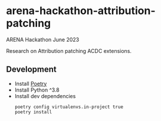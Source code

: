 # arena-hackathon-attribution-patching
ARENA Hackathon June 2023

Research on Attribution patching ACDC extensions.

## Development
* Install [Poetry](https://python-poetry.org/docs/#installation)
* Install Python ^3.8
* Install dev dependencies
    ```
    poetry config virtualenvs.in-project true
    poetry install
    ```
